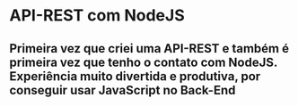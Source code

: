 # API-REST com NodeJS

## Primeira vez que criei uma API-REST e também é primeira vez que tenho o contato com NodeJS. Experiência muito divertida e produtiva, por conseguir usar JavaScript no Back-End
